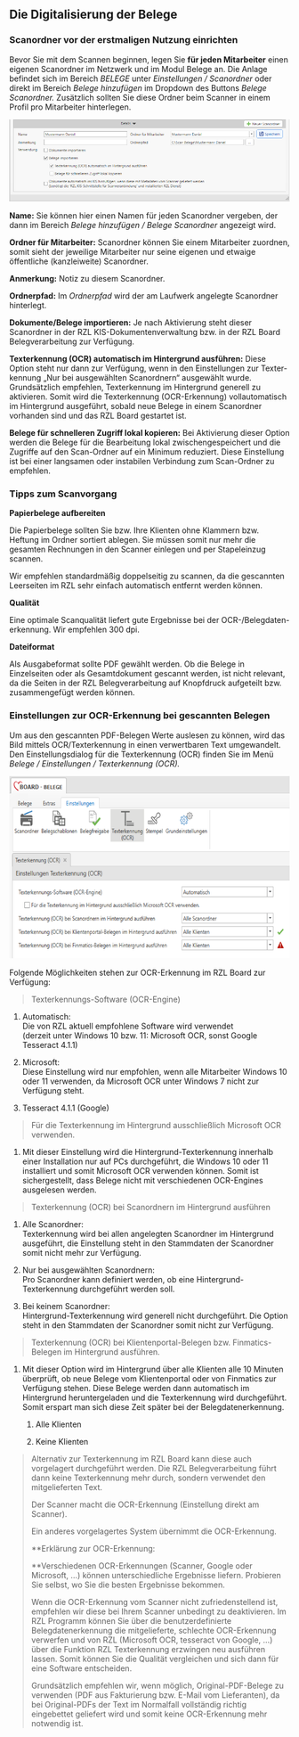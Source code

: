 ## Die Digitalisierung der Belege

### Scanordner vor der erstmaligen Nutzung einrichten

Bevor Sie mit dem Scannen beginnen, legen Sie **für jeden Mitarbeiter**
einen eigenen Scanordner im Netzwerk und im Modul Belege an. Die Anlage
befindet sich im Bereich *BELEGE* unter *Einstellungen / Scanordner*
oder direkt im Bereich *Belege hinzufügen* im Dropdown des Buttons
*Belege Scanordner.* Zusätzlich sollten Sie diese Ordner beim Scanner in
einem Profil pro Mitarbeiter hinterlegen.

![](img/image5.png)

**Name:** Sie können hier einen Namen für jeden Scanordner vergeben, der
dann im Bereich *Belege hinzufügen / Belege Scanordner* angezeigt wird.

**Ordner für Mitarbeiter:** Scanordner können Sie einem Mitarbeiter
zuordnen, somit sieht der jeweilige Mitarbeiter nur seine eigenen und
etwaige öffentliche (kanzleiweite) Scanordner.

**Anmerkung:** Notiz zu diesem Scanordner.

**Ordnerpfad:** Im *Ordnerpfad* wird der am Laufwerk angelegte
Scanordner hinterlegt.

**Dokumente/Belege importieren:** Je nach Aktivierung steht dieser
Scanordner in der RZL KIS-Dokumentenverwaltung bzw. in der RZL Board
Belegverarbeitung zur Verfügung.

**Texterkennung (OCR) automatisch im Hintergrund ausführen:** Diese
Option steht nur dann zur Verfügung, wenn in den Einstellungen zur
Texter-kennung „Nur bei ausgewählten Scanordnern“ ausgewählt wurde.
Grundsätzlich empfehlen, Texterkennung im Hintergrund generell zu
aktivieren. Somit wird die Texterkennung (OCR-Erkennung) vollautomatisch
im Hintergrund ausgeführt, sobald neue Belege in einem Scanordner
vorhanden sind und das RZL Board gestartet ist.

**Belege für schnelleren Zugriff lokal kopieren:** Bei Aktivierung
dieser Option werden die Belege für die Bearbeitung lokal
zwischengespeichert und die Zugriffe auf den Scan-Ordner auf ein Minimum
reduziert. Diese Einstellung ist bei einer langsamen oder instabilen
Verbindung zum Scan-Ordner zu empfehlen.

### Tipps zum Scanvorgang

**Papierbelege aufbereiten**

Die Papierbelege sollten Sie bzw. Ihre Klienten ohne Klammern bzw.
Heftung im Ordner sortiert ablegen. Sie müssen somit nur mehr die
gesamten Rechnungen in den Scanner einlegen und per Stapeleinzug
scannen.

Wir empfehlen standardmäßig doppelseitig zu scannen, da die gescannten
Leerseiten im RZL sehr einfach automatisch entfernt werden können.

**Qualität**

Eine optimale Scanqualität liefert gute Ergebnisse bei der
OCR-/Belegdaten-erkennung. Wir empfehlen 300 dpi.

**Dateiformat**

Als Ausgabeformat sollte PDF gewählt werden. Ob die Belege in
Einzelseiten oder als Gesamtdokument gescannt werden, ist nicht
relevant, da die Seiten in der RZL Belegverarbeitung auf Knopfdruck
aufgeteilt bzw. zusammengefügt werden können.

### Einstellungen zur OCR-Erkennung bei gescannten Belegen

Um aus den gescannten PDF-Belegen Werte auslesen zu können, wird das
Bild mittels OCR/Texterkennung in einen verwertbaren Text umgewandelt.
Den Einstellungsdialog für die Texterkennung (OCR) finden Sie im Menü
*Belege / Einstellungen / Texterkennung (OCR).*

<img src=".\img/image6.png"
style="width:6.29921in;height:3.4143in" />

Folgende Möglichkeiten stehen zur OCR-Erkennung im RZL Board zur
Verfügung:

> Texterkennungs-Software (OCR-Engine)

1.  Automatisch:  
    Die von RZL aktuell empfohlene Software wird verwendet  
    (derzeit unter Windows 10 bzw. 11: Microsoft OCR, sonst Google
    Tesseract 4.1.1)

2.  Microsoft:  
    Diese Einstellung wird nur empfohlen, wenn alle Mitarbeiter Windows
    10 oder 11 verwenden, da Microsoft OCR unter Windows 7 nicht zur
    Verfügung steht.

3.  Tesseract 4.1.1 (Google)

> Für die Texterkennung im Hintergrund ausschließlich Microsoft OCR
> verwenden.

1.  Mit dieser Einstellung wird die Hintergrund-Texterkennung innerhalb
    einer Installation nur auf PCs durchgeführt, die Windows 10 oder 11
    installiert und somit Microsoft OCR verwenden können. Somit ist
    sichergestellt, dass Belege nicht mit verschiedenen OCR-Engines
    ausgelesen werden.

> Texterkennung (OCR) bei Scanordnern im Hintergrund ausführen

1.  Alle Scanordner:  
    Texterkennung wird bei allen angelegten Scanordner im Hintergrund
    ausgeführt, die Einstellung steht in den Stammdaten der Scanordner
    somit nicht mehr zur Verfügung.

2.  Nur bei ausgewählten Scanordnern:  
    Pro Scanordner kann definiert werden, ob eine
    Hintergrund-Texterkennung durchgeführt werden soll.

3.  Bei keinem Scanordner:  
    Hintergrund-Texterkennung wird generell nicht durchgeführt. Die
    Option steht in den Stammdaten der Scanordner somit nicht zur
    Verfügung.

> Texterkennung (OCR) bei Klientenportal-Belegen bzw. Finmatics-Belegen
> im Hintergrund ausführen.

1.  Mit dieser Option wird im Hintergrund über alle Klienten alle 10
    Minuten überprüft, ob neue Belege vom Klientenportal oder von
    Finmatics zur Verfügung stehen. Diese Belege werden dann automatisch
    im Hintergrund heruntergeladen und die Texterkennung wird
    durchgeführt. Somit erspart man sich diese Zeit später bei der
    Belegdatenerkennung.

    1.  Alle Klienten

    2.  Keine Klienten

> Alternativ zur Texterkennung im RZL Board kann diese auch vorgelagert
> durchgeführt werden. Die RZL Belegverarbeitung führt dann keine
> Texterkennung mehr durch, sondern verwendet den mitgelieferten Text.
>
> Der Scanner macht die OCR-Erkennung (Einstellung direkt am Scanner).
>
> Ein anderes vorgelagertes System übernimmt die OCR-Erkennung.
>
> **Erklärung zur OCR-Erkennung:  
>   
> **Verschiedenen OCR-Erkennungen (Scanner, Google oder Microsoft, …)
> können unterschiedliche Ergebnisse liefern. Probieren Sie selbst, wo
> Sie die besten Ergebnisse bekommen.
>
> Wenn die OCR-Erkennung vom Scanner nicht zufriedenstellend ist,
> empfehlen wir diese bei Ihrem Scanner unbedingt zu deaktivieren. Im
> RZL Programm können Sie über die benutzerdefinierte
> Belegdatenerkennung die mitgelieferte, schlechte OCR-Erkennung
> verwerfen und von RZL (Microsoft OCR, tesseract von Google, …) über
> die Funktion RZL Texterkennung erzwingen neu ausführen lassen. Somit
> können Sie die Qualität vergleichen und sich dann für eine Software
> entscheiden.
>
> Grundsätzlich empfehlen wir, wenn möglich, Original-PDF-Belege zu
> verwenden (PDF aus Fakturierung bzw. E-Mail vom Lieferanten), da bei
> Original-PDFs der Text im Normalfall vollständig richtig eingebettet
> geliefert wird und somit keine OCR-Erkennung mehr notwendig ist.